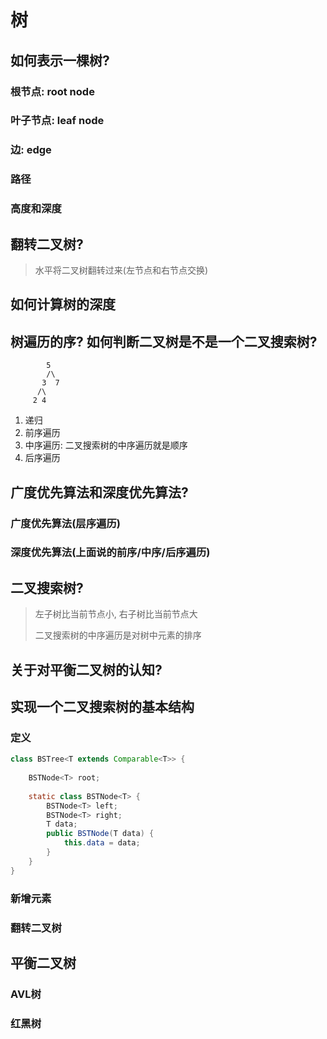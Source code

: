 # 树

## 如何表示一棵树?
### 根节点: root node
### 叶子节点: leaf node
### 边: edge
### 路径
### 高度和深度

## 翻转二叉树?
> 水平将二叉树翻转过来(左节点和右节点交换)


## 如何计算树的深度

## 树遍历的序? 如何判断二叉树是不是一个二叉搜索树?
```text
        5
        /\
       3  7
      /\
     2 4
```
1. 递归
2. 前序遍历
3. 中序遍历: 二叉搜索树的中序遍历就是顺序
4. 后序遍历

## 广度优先算法和深度优先算法?
### 广度优先算法(层序遍历)
### 深度优先算法(上面说的前序/中序/后序遍历)

## 二叉搜索树?
> 左子树比当前节点小, 右子树比当前节点大
>
> 二叉搜索树的中序遍历是对树中元素的排序
> 

## 关于对平衡二叉树的认知?

## 实现一个二叉搜索树的基本结构
### 定义
```java
class BSTree<T extends Comparable<T>> {
    
    BSTNode<T> root;
    
    static class BSTNode<T> {
        BSTNode<T> left;
        BSTNode<T> right;
        T data;
        public BSTNode(T data) {
            this.data = data;
        }
    }
}
```

### 新增元素

### 翻转二叉树

## 平衡二叉树
### AVL树
### 红黑树